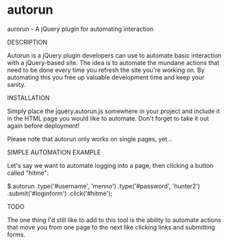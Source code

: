 # autorun
aurorun - A jQuery plugin for automating interaction

DESCRIPTION

Autorun is a jQuery plugin developers can use to automate basic interaction with a jQuery-based site. The idea is to automate the mundane actions that need to be done every time you refresh the site you're working on. By automating this you free up valuable development time and keep your sanity.

INSTALLATION

Simply place the jquery.autorun.js somewhere in your project and include it in the HTML page you would like to automate. Don't forget to take it out again before deployment!

Please note that autorun only works on single pages, yet...

SIMPLE AUTOMATION EXAMPLE

Let's say we want to automate logging into a page, then clicking a button called "hitme":

$.autorun
    .type('#username', 'menno')
    .type('#password', 'hunter2')
    .submit('#loginform')
    .click('#hitme');

TODO

The one thing I'd still like to add to this tool is the ability to automate actions that move you from one page to the next like clicking links and submitting forms.
